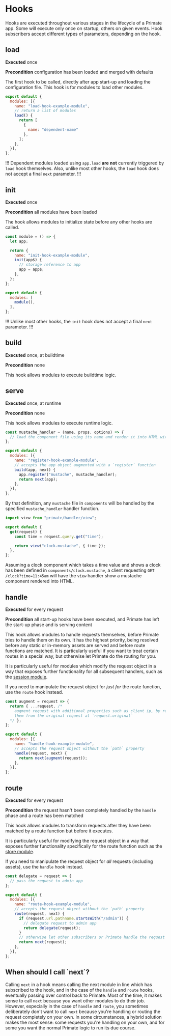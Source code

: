 # Hooks

Hooks are executed throughout various stages in the lifecycle of a Primate app.
Some will execute only once on startup, others on given events. Hook
subscribers accept different types of parameters, depending on the hook.

## load

**Executed** once

**Precondition** configuration has been loaded and merged with defaults

The first hook to be called, directly after app start-up and loading the
configuration file. This hook is for modules to load other modules.

```js caption=primate.config.js
export default {
  modules: [{
    name: "load-hook-example-module",
    // return a list of modules
    load() {
      return [
        {
          name: "dependent-name"
        },
      ];
    },
  }],
};
```

!!!
Dependent modules loaded using `app.load` **are not** currently triggered
by `load` hook themselves. Also, unlike most other hooks, the `load` hook does
not accept a final `next` parameter.
!!!

## init

**Executed** once

**Precondition** all modules have been loaded

The hook allows modules to initialize state before any other hooks are called.

```js caption=primate.config.js
const module = () => {
  let app;

  return {
    name: "init-hook-example-module",
    init(app$) {
      // storage reference to app
      app = app$;
    },
  };
};

export default {
  modules: [
    module(),
  ],
};
```

!!!
Unlike most other hooks, the `init` hook does not accept a final `next`
parameter.
!!!

## build

**Executed** once, at buildtime

**Precondition** none

This hook allows modules to execute buildtime logic.

## serve

**Executed** once, at runtime

**Precondition** none

This hook allows modules to execute runtime logic.

```js caption=primate.config.js
const mustache_handler = (name, props, options) => {
  // load the component file using its name and render it into HTML with props
};

export default {
  modules: [{
    name: "register-hook-example-module",
    // accepts the app object augmented with a `register` function
    build(app, next) {
      app.register("mustache", mustache_handler);
      return next(app);
    },
  }],
};
```

By that definition, any `mustache` file in `components` will be handled by the
specified `mustache_handler` handler function.

```js caption=routes/clock.js
import view from "primate/handler/view";

export default {
  get(request) {
    const time = request.query.get("time");

    return view("clock.mustache", { time });
  },
};
```

Assuming a clock component which takes a time value and shows a clock has been
defined in `components/clock.mustache`, a client requesting
`GET /clock?time=11:45am` will have the `view` handler show a mustache
component rendered into HTML.

## handle

**Executed** for every request

**Precondition** all start-up hooks have been executed, and Primate has left
the start-up phase and is serving content

This hook allows modules to handle requests themselves, before Primate tries
to handle them on its own. It has the highest priority, being resolved before
any static or in-memory assets are served and before route functions are
matched. It is particularly useful if you want to treat certain routes in
a special way, but otherwise let Primate do the routing for you.

It is particularly useful for modules which modify the request object in a way
that exposes further functionality for all subsequent handlers, such as the
[session module](/modules/session).

If you need to manipulate the request object for *just for* the route function,
use the `route` hook instead.

```js caption=primate.config.js
const augment = request => {
  return { ...request, /*
    augment request with additional properties such as client ip, by reading
    them from the original request at `request.original`
  */ };
};

export default {
  modules: [{
    name: "handle-hook-example-module",
    // accepts the request object without the `path` property
    handle(request, next) {
      return next(augment(request));
    },
  }],
};
```

## route

**Executed** for every request

**Precondition** the request hasn't been completely handled by the `handle`
phase and a route has been matched

This hook allows modules to transform requests after they have been matched
by a route function but before it executes.

It is particularly useful for modifying the request object in a way that
exposes further functionality specifically for the route function such as the
[store module](/modules/store).

If you need to manipulate the request object for *all* requests (including
assets), use the `handle` hook instead.

```js caption=primate.config.js
const delegate = request => {
  // pass the request to admin app
};

export default {
  modules: [{
    name: "route-hook-example-module",
    // accepts the request object without the `path` property
    route(request, next) {
      if (request.url.pathname.startsWith("/admin")) {
        // delegate request to admin app
        return delegate(request);
      }
      // otherwise let other subscribers or Primate handle the request
      return next(request);
    },
  }],
};
```

## When should I call \`next\`?

Calling `next` in a hook means calling the next module in line which has
subscribed to the hook, and in the case of the `handle` and `route` hooks,
eventually passing over control back to Primate. Most of the time, it makes
sense to call `next` because you want other modules to do their job. However,
especially in the case of `handle` and `route`, you sometimes deliberately
don't want to call `next` because you're handling or routing the request
completely on your own. In some circumstances, a hybrid solution makes the most
sense: some requests you're handling on your own, and for some you want the
normal Primate logic to run its due course.

[frontend frameworks]: /modules/frontend
